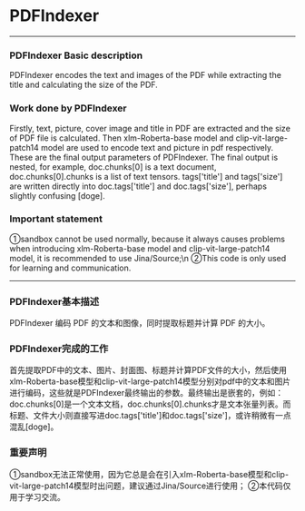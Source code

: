 # PDFIndexer

---

### PDFIndexer Basic description
PDFIndexer encodes the text and images of the PDF while extracting the title and calculating the size of the PDF.

### Work done by PDFIndexer
Firstly, text, picture, cover image and title in PDF are extracted and the size of PDF file is calculated. Then xlm-Roberta-base model and clip-vit-large-patch14 model are used to encode text and picture in pdf respectively. These are the final output parameters of PDFIndexer. The final output is nested, for example, doc.chunks[0] is a text document, doc.chunks[0].chunks is a list of text tensors. tags['title'] and tags['size'] are written directly into doc.tags['title'] and doc.tags['size'], perhaps slightly confusing [doge].

### Important statement
①sandbox cannot be used normally, because it always causes problems when introducing xlm-Roberta-base model and clip-vit-large-patch14 model, it is recommended to use Jina/Source;\n
②This code is only used for learning and communication.

---

### PDFIndexer基本描述
 PDFIndexer 编码 PDF 的文本和图像，同时提取标题并计算 PDF 的大小。
 
### PDFIndexer完成的工作
 首先提取PDF中的文本、图片、封面图、标题并计算PDF文件的大小，然后使用xlm-Roberta-base模型和clip-vit-large-patch14模型分别对pdf中的文本和图片进行编码，这些就是PDFIndexer最终输出的参数。最终输出是嵌套的，例如：doc.chunks[0]是一个文本文档，doc.chunks[0].chunks才是文本张量列表。而标题、文件大小则直接写进doc.tags['title']和doc.tags['size']，或许稍微有一点混乱[doge]。
 
### 重要声明
①sandbox无法正常使用，因为它总是会在引入xlm-Roberta-base模型和clip-vit-large-patch14模型时出问题，建议通过Jina/Source进行使用；
②本代码仅用于学习交流。
